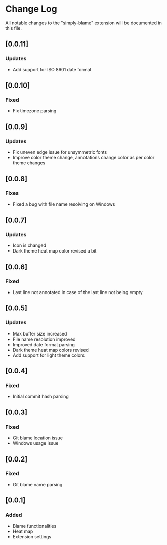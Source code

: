 # Change Log

All notable changes to the "simply-blame" extension will be documented in this file.

## [0.0.11]
### Updates
 - Add support for ISO 8601 date format

## [0.0.10]
### Fixed
 * Fix timezone parsing

## [0.0.9]
### Updates
 - Fix uneven edge issue for unsymmetric fonts
 - Improve color theme change, annotations change color as per color theme changes

## [0.0.8]
### Fixes
 - Fixed a bug with file name resolving on Windows

## [0.0.7]
### Updates
 - Icon is changed
 - Dark theme heat map color revised a bit

## [0.0.6]
### Fixed
 - Last line not annotated in case of the last line not being empty

## [0.0.5]
### Updates
 - Max buffer size increased
 - File name resolution improved
 - Improved date format parsing
 - Dark theme heat map colors revised
 - Add support for light theme colors

## [0.0.4]
### Fixed
 - Initial commit hash parsing

## [0.0.3]
### Fixed
 - Git blame location issue
 - Windows usage issue

## [0.0.2]
### Fixed
 - Git blame name parsing

## [0.0.1] 
### Added
 - Blame functionalities
 - Heat map
 - Extension settings
 